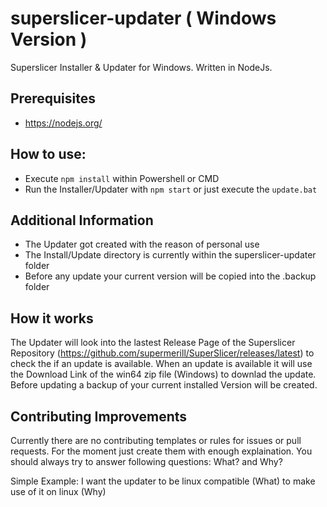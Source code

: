# superslicer-updater ( Windows Version )
Superslicer Installer &amp; Updater for Windows. Written in NodeJs.

## Prerequisites
+ https://nodejs.org/

## How to use:
+ Execute `npm install` within Powershell or CMD
+ Run the Installer/Updater with `npm start` or just execute the `update.bat`

## Additional Information
+ The Updater got created with the reason of personal use
+ The Install/Update directory is currently within the superslicer-updater folder
+ Before any update your current version will be copied into the .backup folder

## How it works
The Updater will look into the lastest Release Page of the Superslicer Repository (https://github.com/supermerill/SuperSlicer/releases/latest)
to check the if an update is available. 
When an update is available it will use the Download Link of the win64 zip file (Windows) to downlad the update.
Before updating a backup of your current installed Version will be created.

## Contributing Improvements
Currently there are no contributing templates or rules for issues or pull requests.
For the moment just create them with enough explaination.
You should always try to answer following questions: What? and Why?

Simple Example:
I want the updater to be linux compatible (What)
to make use of it on linux (Why)
